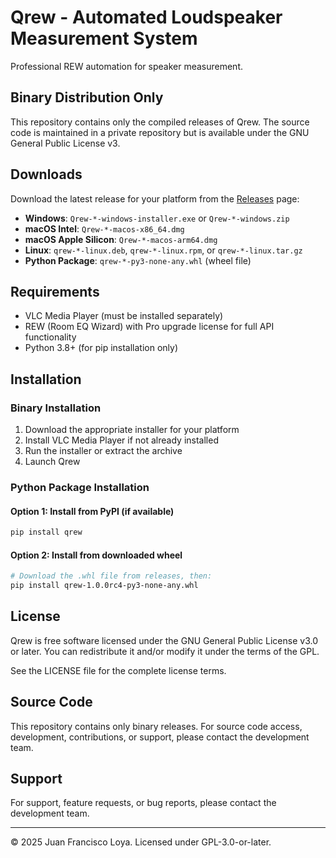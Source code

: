 # Qrew - Automated Loudspeaker Measurement System

Professional REW automation for speaker measurement.

##  Binary Distribution Only

This repository contains only the compiled releases of Qrew. The source code is maintained in a private repository but is available under the GNU General Public License v3.

## Downloads

Download the latest release for your platform from the [Releases](https://github.com/docdude/Qrew/releases) page:

- **Windows**: `Qrew-*-windows-installer.exe` or `Qrew-*-windows.zip`
- **macOS Intel**: `Qrew-*-macos-x86_64.dmg`
- **macOS Apple Silicon**: `Qrew-*-macos-arm64.dmg`
- **Linux**: `qrew-*-linux.deb`, `qrew-*-linux.rpm`, or `qrew-*-linux.tar.gz`
- **Python Package**: `qrew-*-py3-none-any.whl` (wheel file)

## Requirements

- VLC Media Player (must be installed separately)
- REW (Room EQ Wizard) with Pro upgrade license for full API functionality    
- Python 3.8+ (for pip installation only)

## Installation

### Binary Installation
1. Download the appropriate installer for your platform
2. Install VLC Media Player if not already installed
3. Run the installer or extract the archive
4. Launch Qrew

### Python Package Installation

#### Option 1: Install from PyPI (if available)
```bash
pip install qrew
```

#### Option 2: Install from downloaded wheel
```bash
# Download the .whl file from releases, then:
pip install qrew-1.0.0rc4-py3-none-any.whl
```

## License

Qrew is free software licensed under the GNU General Public License v3.0 or later.
You can redistribute it and/or modify it under the terms of the GPL.

See the LICENSE file for the complete license terms.

## Source Code

This repository contains only binary releases. For source code access, development, 
contributions, or support, please contact the development team.

## Support

For support, feature requests, or bug reports, please contact the development team.

---
© 2025 Juan Francisco Loya. Licensed under GPL-3.0-or-later.
